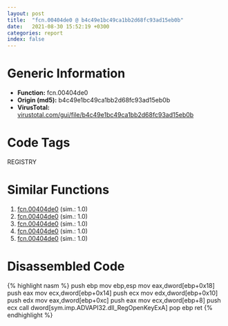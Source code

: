 ```yaml
---
layout: post
title:  "fcn.00404de0 @ b4c49e1bc49ca1bb2d68fc93ad15eb0b"
date:   2021-08-30 15:52:19 +0300
categories: report
index: false
---
```


# Generic Information
- **Function:** fcn.00404de0
- **Origin (md5):** b4c49e1bc49ca1bb2d68fc93ad15eb0b
- **VirusTotal:** [virustotal.com/gui/file/b4c49e1bc49ca1bb2d68fc93ad15eb0b][virustotal_ref]

# Code Tags
<span class="tag" id="REGISTRY">REGISTRY</span>


# Similar Functions

1. [fcn.00404de0][similar_1_ref] (sim.: 1.0)
2. [fcn.00404de0][similar_2_ref] (sim.: 1.0)
3. [fcn.00404de0][similar_3_ref] (sim.: 1.0)
4. [fcn.00404de0][similar_4_ref] (sim.: 1.0)
5. [fcn.00404de0][similar_5_ref] (sim.: 1.0)


# Disassembled Code

{% highlight nasm %}
push ebp
mov ebp,esp
mov eax,dword[ebp+0x18]
push eax
mov ecx,dword[ebp+0x14]
push ecx
mov edx,dword[ebp+0x10]
push edx
mov eax,dword[ebp+0xc]
push eax
mov ecx,dword[ebp+8]
push ecx
call dword[sym.imp.ADVAPI32.dll_RegOpenKeyExA]
pop ebp
ret 
{% endhighlight %}


[similar_1_ref]: /report/fcn.00404de0@af7b97cbe46a9bbd53bd01a871bc3681
[similar_2_ref]: /report/fcn.00404de0@4a4dca14d485f55ffaff4128bc9fdbc6
[similar_3_ref]: /report/fcn.00404de0@4d4fcf74241456077a469d0314f19113
[similar_4_ref]: /report/fcn.00404de0@250c15fdfedf90389001a715f8f899f1
[similar_5_ref]: /report/fcn.00404de0@f364e12ffcdf9578b1eb1588196b803b
[virustotal_ref]: https://www.virustotal.com/gui/file/b4c49e1bc49ca1bb2d68fc93ad15eb0b